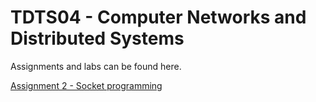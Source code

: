 # TDTS04 - Computer Networks and Distributed Systems



Assignments and labs can be found here.

[Assignment 2 - Socket programming](https://github.com/FraudMomo/TDTS04/tree/assignment-2)
